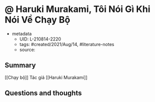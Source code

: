 # @ Haruki Murakami, Tôi Nói Gì Khi Nói Về Chạy Bộ


- metadata
	- UID: L-210814-2220
	- tags: #created/2021/Aug/14, #literature-notes 
	- source: 

## Summary
[[Chạy bộ]]
Tác giả [[Haruki Murakami]]

## Questions and thoughts
